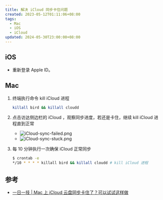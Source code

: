 ```yaml
---
title: 解决 iCloud 同步卡住问题
created: 2023-05-12T01:11:06+08:00
tags:
  - Mac
  - iOS
  - iCloud
updated: 2024-05-30T23:00:00+08:00
---
```


## iOS

- 重新登录 Apple ID。

## Mac

1. 终端执行命令 kill iCloud 进程

    ```bash
    killall bird && killall cloudd
    ```

2. 点击访达侧边栏的 iCloud ，观察同步进度，若还是卡住，继续 kill iCloud 进程直到正常

   - ![iCloud-sync-failed.png](https://cdn.jsdelivr.net/gh/11ze/static/images/iCloud-sync-failed.png)
   - ![iCloud-sync-stuck.png](https://cdn.jsdelivr.net/gh/11ze/static/images/iCloud-sync-stuck.png)

3. 每 10 分钟执行一次确保 iCloud 正常同步

    ```bash
    $ crontab -e
    */10 * * * * killall bird && killall cloudd # kill iCloud 进程
    ```

## 参考

- [一日一技 | Mac 上 iCloud 云盘同步卡住了？可以试试这样做](https://sspai.com/post/72882)
